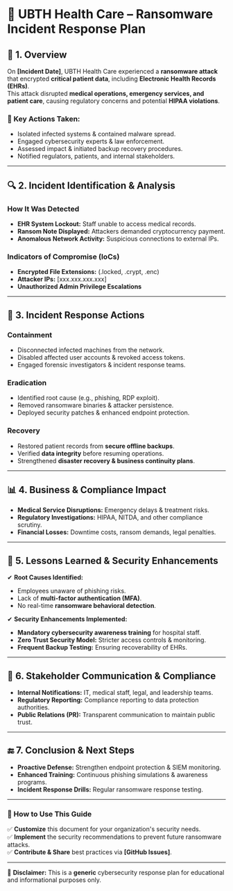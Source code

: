 
# 🏥 UBTH Health Care – Ransomware Incident Response Plan

## 🚨 1. Overview
On **[Incident Date]**, UBTH Health Care experienced a **ransomware attack** that encrypted **critical patient data**, including **Electronic Health Records (EHRs)**.  
This attack disrupted **medical operations, emergency services, and patient care**, causing regulatory concerns and potential **HIPAA violations**.

### 🔹 Key Actions Taken:
- Isolated infected systems & contained malware spread.
- Engaged cybersecurity experts & law enforcement.
- Assessed impact & initiated backup recovery procedures.
- Notified regulators, patients, and internal stakeholders.

---

## 🔍 2. Incident Identification & Analysis
### **How It Was Detected**
- **EHR System Lockout:** Staff unable to access medical records.
- **Ransom Note Displayed:** Attackers demanded cryptocurrency payment.
- **Anomalous Network Activity:** Suspicious connections to external IPs.

### **Indicators of Compromise (IoCs)**
- **Encrypted File Extensions:** (.locked, .crypt, .enc)
- **Attacker IPs:** [xxx.xxx.xxx.xxx]
- **Unauthorized Admin Privilege Escalations**

---

## 🛑 3. Incident Response Actions
### **Containment**
- Disconnected infected machines from the network.
- Disabled affected user accounts & revoked access tokens.
- Engaged forensic investigators & incident response teams.

### **Eradication**
- Identified root cause (e.g., phishing, RDP exploit).
- Removed ransomware binaries & attacker persistence.
- Deployed security patches & enhanced endpoint protection.

### **Recovery**
- Restored patient records from **secure offline backups**.
- Verified **data integrity** before resuming operations.
- Strengthened **disaster recovery & business continuity plans**.

---

## 📊 4. Business & Compliance Impact
- **Medical Service Disruptions:** Emergency delays & treatment risks.
- **Regulatory Investigations:** HIPAA, NITDA, and other compliance scrutiny.
- **Financial Losses:** Downtime costs, ransom demands, legal penalties.

---

## 🚀 5. Lessons Learned & Security Enhancements
✔ **Root Causes Identified:**
- Employees unaware of phishing risks.
- Lack of **multi-factor authentication (MFA)**.
- No real-time **ransomware behavioral detection**.

✔ **Security Enhancements Implemented:**
- **Mandatory cybersecurity awareness training** for hospital staff.
- **Zero Trust Security Model:** Stricter access controls & monitoring.
- **Frequent Backup Testing:** Ensuring recoverability of EHRs.

---

## 📢 6. Stakeholder Communication & Compliance
- **Internal Notifications:** IT, medical staff, legal, and leadership teams.
- **Regulatory Reporting:** Compliance reporting to data protection authorities.
- **Public Relations (PR):** Transparent communication to maintain public trust.

---

## 🔚 7. Conclusion & Next Steps
- **Proactive Defense:** Strengthen endpoint protection & SIEM monitoring.
- **Enhanced Training:** Continuous phishing simulations & awareness programs.
- **Incident Response Drills:** Regular ransomware response testing.

---

### 📌 How to Use This Guide
✅ **Customize** this document for your organization's security needs.  
✅ **Implement** the security recommendations to prevent future ransomware attacks.  
✅ **Contribute & Share** best practices via **[GitHub Issues]**.

---

📢 **Disclaimer:** This is a **generic** cybersecurity response plan for educational and informational purposes only.

